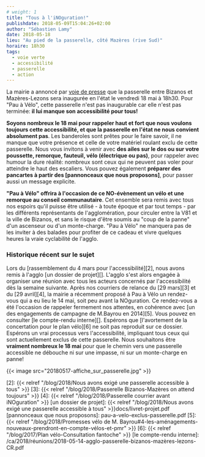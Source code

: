 ```yaml
---
# weight: 1
title: "Tous à l'iNOguration!"
publishdate: 2018-05-09T15:04:26+02:00
author: "Sébastien Lamy"
date: 2018-05-18
lieu: "Au pied de la passerelle, côté Mazères (rive Sud)"
horaire: 18h30
tags:
  - voie verte
  - accessibilité
  - passerelle
  - action
---
```


La mairie a annoncé par [voie de presse][1] que la passerelle entre Bizanos et
Mazères-Lezons sera inaugurée en l'état le vendredi 18 mai à 18h30. Pour "Pau à
Vélo", cette passerelle n'est pas inaugurable car elle n'est pas terminée: **il
lui manque son accessibilité pour tous!**

<!--more-->

**Soyons nombreux le 18 mai pour rappeler haut et fort que
nous voulons toujours cette accessibilité, et que la passerelle en l'état ne
nous convient absolument pas**. Les banderoles sont prêtes pour le faire savoir,
il ne manque que votre présence et celle de votre matériel roulant exclu de
cette passerelle. Nous vous invitons à venir avec **des ailes sur le dos ou sur
votre poussette, remorque, fauteuil, vélo (électrique ou pas)**, pour rappeler
avec humour la dure réalité: nombreux sont ceux qui ne peuvent pas voler pour
atteindre le haut des escaliers. Vous pouvez également **préparer des pancartes à
partir des [pannonceaux que nous proposons]**, pour passer aussi un message
explicite.

**"Pau à Vélo" offrira à l'occasion de ce NO-évènement un vélo et une
remorque au conseil communautaire**. Cet ensemble sera remis avec tous nos
espoirs qu'il puisse être utilisé - à toute époque et par tout temps - par les
différents représentants de l'agglomération, pour circuler entre la V81 et la
ville de Bizanos, et sans le risque d'être soumis au "coup de la panne" d'un
ascenseur ou d'un monte-charge. "Pau à Vélo" ne manquera pas de les inviter à
des balades pour profiter de ce cadeau et vivre quelques heures la vraie
cyclabilité de l'agglo.


### Historique récent sur le sujet

Lors du [rassemblement du 4 mars pour l'accessibilité][2], nous avons remis à
l'agglo [un dossier de projet][]. L'agglo s'est alors engagée à organiser une
réunion avec tous les acteurs concernés par l'accessibilité dès la semaine
suivante. Après nos courriers de relance du [29 mars][3] et du [29 avril][4], la
mairie a récemment proposé à Pau à Vélo un rendez-vous qui a eu lieu le 14 mai,
soit peu avant la NOguration. Ce rendez-vous a été l'occasion de rappeler
fermement nos attentes, en cohérence avec [un des engagements de campagne de
M.Bayrou en 2014][5]. Vous pouvez en consulter [le compte-rendu interne][].
Espérons que [l'avortement de la concertation pour le plan vélo][6] ne soit pas
reproduit sur ce dossier. Espérons un vrai processus vers l'accessibilité,
impliquant tous ceux qui sont actuellement exclus de cette passerelle. Nous
souhaitons être **vraiment nombreux le 18 mai** pour que le chemin vers une
passerelle accessible ne débouche ni sur une impasse, ni sur un monte-charge en
panne!

{{< image src="20180517-affiche_sur_passerelle.jpg" >}}

[1]: http://www.larepubliquedespyrenees.fr/2018/04/25/bizanos-la-passerelle-sur-le-gave-sera-inauguree-le-18-mai,2330042.php
[2]: {{< relref "/blog/2018/Nous avons exigé une passerelle accessible à tous" >}}
[3]: {{< relref "/blog/2018/Passerelle Bizanos-Mazères on attend toujours" >}}
[4]: {{< relref "/blog/2018/Passerelle courrier avant iNOguration" >}}
[un dossier de projet]: {{< relref "/blog/2018/Nous avons exigé une passerelle accessible à tous" >}}docs/livret-projet.pdf
[pannonceaux que nous proposons]: pau-a-velo-exclus-passerelle.pdf
[5]: {{< relref "/blog/2018/Promesses vélo de M. Bayrou#4-les-aménagements-nouveaux-prendront-en-compte-vélos-et-pmr" >}}
[6]: {{< relref "/blog/2017/Plan vélo-Consultation fantoche" >}}
[le compte-rendu interne]: /ca/2018/réunions/2018-05-14-agglo-passerelle-bizanos-mazères-lezons-CR.pdf

